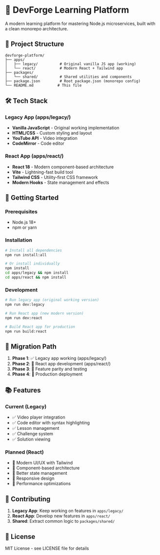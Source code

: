 # 🚀 DevForge Learning Platform

A modern learning platform for mastering Node.js microservices, built with a clean monorepo architecture.

## 📁 Project Structure

```
devforge-platform/
├── apps/
│   ├── legacy/          # Original vanilla JS app (working)
│   └── react/           # Modern React + Tailwind app
├── packages/
│   └── shared/          # Shared utilities and components
├── package.json         # Root package.json (monorepo config)
└── README.md           # This file
```

## 🛠️ Tech Stack

### Legacy App (apps/legacy/)
- **Vanilla JavaScript** - Original working implementation
- **HTML/CSS** - Custom styling and layout
- **YouTube API** - Video integration
- **CodeMirror** - Code editor

### React App (apps/react/)
- **React 18** - Modern component-based architecture
- **Vite** - Lightning-fast build tool
- **Tailwind CSS** - Utility-first CSS framework
- **Modern Hooks** - State management and effects

## 🚀 Getting Started

### Prerequisites
- Node.js 18+ 
- npm or yarn

### Installation
```bash
# Install all dependencies
npm run install:all

# Or install individually
npm install
cd apps/legacy && npm install
cd apps/react && npm install
```

### Development
```bash
# Run legacy app (original working version)
npm run dev:legacy

# Run React app (new modern version)
npm run dev:react

# Build React app for production
npm run build:react
```

## 🔄 Migration Path

1. **Phase 1**: ✅ Legacy app working (apps/legacy/)
2. **Phase 2**: 🔄 React app development (apps/react/)
3. **Phase 3**: 🚀 Feature parity and testing
4. **Phase 4**: 🎯 Production deployment

## 📚 Features

### Current (Legacy)
- ✅ Video player integration
- ✅ Code editor with syntax highlighting
- ✅ Lesson management
- ✅ Challenge system
- ✅ Solution viewing

### Planned (React)
- 🚧 Modern UI/UX with Tailwind
- 🚧 Component-based architecture
- 🚧 Better state management
- 🚧 Responsive design
- 🚧 Performance optimizations

## 🤝 Contributing

1. **Legacy App**: Keep working on features in `apps/legacy/`
2. **React App**: Develop new features in `apps/react/`
3. **Shared**: Extract common logic to `packages/shared/`

## 📝 License

MIT License - see LICENSE file for details
